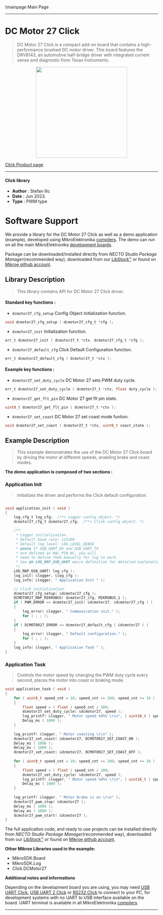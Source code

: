 \mainpage Main Page

---
# DC Motor 27 Click

> DC Motor 27 Click is a compact add-on board that contains a high-performance brushed DC motor driver. This board features the DRV8143, an automotive half-bridge driver with integrated current sense and diagnostic from Texas Instruments.

<p align="center">
  <img src="https://download.mikroe.com/images/click_for_ide/dcmotor27_click.png" height=300px>
</p>

[Click Product page](https://www.mikroe.com/dc-motor-27-click)

---


#### Click library

- **Author**        : Stefan Ilic
- **Date**          : Jun 2023.
- **Type**          : PWM type


# Software Support

We provide a library for the DC Motor 27 Click
as well as a demo application (example), developed using MikroElektronika
[compilers](https://www.mikroe.com/necto-studio).
The demo can run on all the main MikroElektronika [development boards](https://www.mikroe.com/development-boards).

Package can be downloaded/installed directly from *NECTO Studio Package Manager*(recommended way), downloaded from our [LibStock&trade;](https://libstock.mikroe.com) or found on [Mikroe github account](https://github.com/MikroElektronika/mikrosdk_click_v2/tree/master/clicks).

## Library Description

> This library contains API for DC Motor 27 Click driver.

#### Standard key functions :

- `dcmotor27_cfg_setup` Config Object Initialization function.
```c
void dcmotor27_cfg_setup ( dcmotor27_cfg_t *cfg );
```

- `dcmotor27_init` Initialization function.
```c
err_t dcmotor27_init ( dcmotor27_t *ctx, dcmotor27_cfg_t *cfg );
```

- `dcmotor27_default_cfg` Click Default Configuration function.
```c
err_t dcmotor27_default_cfg ( dcmotor27_t *ctx );
```

#### Example key functions :

- `dcmotor27_set_duty_cycle` DC Motor 27 sets PWM duty cycle.
```c
err_t dcmotor27_set_duty_cycle ( dcmotor27_t *ctx, float duty_cycle );
```

- `dcmotor27_get_flt_pin` DC Motor 27 get flt pin state.
```c
uint8_t dcmotor27_get_flt_pin ( dcmotor27_t *ctx );
```

- `dcmotor27_set_coast` DC Motor 27 set coast mode funtion.
```c
void dcmotor27_set_coast ( dcmotor27_t *ctx, uint8_t coast_state );
```

## Example Description

> This example demonstrates the use of the DC Motor 27 Click board by driving 
  the motor at different speeds, enabling brake and coast modes.

**The demo application is composed of two sections :**

### Application Init

> Initializes the driver and performs the Click default configuration.

```c

void application_init ( void ) 
{
    log_cfg_t log_cfg;  /**< Logger config object. */
    dcmotor27_cfg_t dcmotor27_cfg;  /**< Click config object. */

    /** 
     * Logger initialization.
     * Default baud rate: 115200
     * Default log level: LOG_LEVEL_DEBUG
     * @note If USB_UART_RX and USB_UART_TX 
     * are defined as HAL_PIN_NC, you will 
     * need to define them manually for log to work. 
     * See @b LOG_MAP_USB_UART macro definition for detailed explanation.
     */
    LOG_MAP_USB_UART( log_cfg );
    log_init( &logger, &log_cfg );
    log_info( &logger, " Application Init " );

    // Click initialization.
    dcmotor27_cfg_setup( &dcmotor27_cfg );
    DCMOTOR27_MAP_MIKROBUS( dcmotor27_cfg, MIKROBUS_1 );
    if ( PWM_ERROR == dcmotor27_init( &dcmotor27, &dcmotor27_cfg ) )
    {
        log_error( &logger, " Communication init." );
        for ( ; ; );
    }
    if ( DCMOTOR27_ERROR == dcmotor27_default_cfg ( &dcmotor27 ) )
    {
        log_error( &logger, " Default configuration." );
        for ( ; ; );
    }
    log_info( &logger, " Application Task " );
}

```

### Application Task

> Controls the motor speed by changing the PWM duty cycle every second, 
  places the motor into coast or braking mode.

```c
void application_task ( void ) 
{
    for ( uint8_t speed_cnt = 10; speed_cnt <= 100; speed_cnt += 10 )
    {
        float speed = ( float ) speed_cnt / 100;
        dcmotor27_set_duty_cycle( &dcmotor27, speed );
        log_printf( &logger, " Motor speed %d%% \r\n", ( uint16_t ) speed_cnt );
        Delay_ms ( 1000 );
    }
    
    log_printf( &logger, " Motor coasting \r\n" );
    dcmotor27_set_coast( &dcmotor27, DCMOTOR27_SET_COAST_ON );
    Delay_ms ( 1000 );
    Delay_ms ( 1000 );
    dcmotor27_set_coast( &dcmotor27, DCMOTOR27_SET_COAST_OFF );
    
    for ( uint8_t speed_cnt = 10; speed_cnt <= 100; speed_cnt += 10 )
    {
        float speed = ( float ) speed_cnt / 100;
        dcmotor27_set_duty_cycle( &dcmotor27, speed );
        log_printf( &logger, " Motor speed %d%% \r\n", ( uint16_t ) speed_cnt );
        Delay_ms ( 1000 );
    }
    
    log_printf( &logger, " Motor brake is on \r\n" );
    dcmotor27_pwm_stop( &dcmotor27 );
    Delay_ms ( 1000 );
    Delay_ms ( 1000 );
    dcmotor27_pwm_start( &dcmotor27 );
}
```


The full application code, and ready to use projects can be installed directly from *NECTO Studio Package Manager*(recommended way), downloaded from our [LibStock&trade;](https://libstock.mikroe.com) or found on [Mikroe github account](https://github.com/MikroElektronika/mikrosdk_click_v2/tree/master/clicks).

**Other Mikroe Libraries used in the example:**

- MikroSDK.Board
- MikroSDK.Log
- Click.DCMotor27

**Additional notes and informations**

Depending on the development board you are using, you may need
[USB UART Click](https://www.mikroe.com/usb-uart-click),
[USB UART 2 Click](https://www.mikroe.com/usb-uart-2-click) or
[RS232 Click](https://www.mikroe.com/rs232-click) to connect to your PC, for
development systems with no UART to USB interface available on the board. UART
terminal is available in all MikroElektronika
[compilers](https://shop.mikroe.com/compilers).

---
